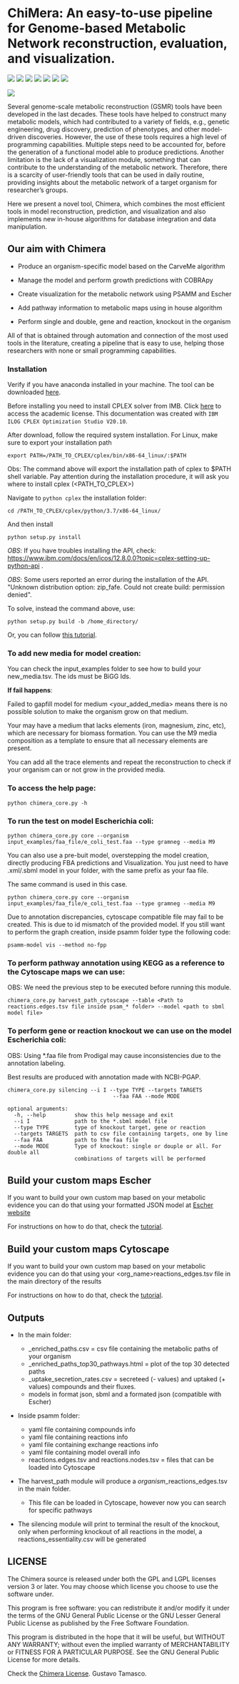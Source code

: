 # ChiMera: An easy-to-use pipeline for Genome-based Metabolic Network reconstruction, evaluation, and visualization.
![](https://img.shields.io/badge/<python>-<3.7>-informational?style=flat&logo=<LOGO_NAME>&logoColor=white&color=2bbc8a) ![](https://img.shields.io/badge/<carveme>-<1.4.1>-informational?style=flat&logo=<LOGO_NAME>&logoColor=white&color=2bbc8a) ![](https://img.shields.io/badge/<diamond>-<v2.0.9.147>-informational?style=flat&logo=<LOGO_NAME>&logoColor=white&color=2bbc8a) ![](https://img.shields.io/badge/<cobrapy>-<0.22.1>-informational?style=flat&logo=<LOGO_NAME>&logoColor=white&color=2bbc8a) ![](https://img.shields.io/badge/<escher>-<1.7.3>-informational?style=flat&logo=<LOGO_NAME>&logoColor=white&color=2bbc8a) ![](https://img.shields.io/badge/<psamm>-<1.1.2>-informational?style=flat&logo=<LOGO_NAME>&logoColor=white&color=2bbc8a) ![](https://img.shields.io/badge/<cplex>-<studio20.10>-informational?style=flat&logo=<LOGO_NAME>&logoColor=white&color=2bbc8a)

![](https://imgur.com/a/AQYwl4O)

Several genome-scale metabolic reconstruction (GSMR) tools have been developed in the last decades. These tools have helped to construct many metabolic models, which had contributed to a variety of fields, e.g., genetic engineering, drug discovery, prediction of phenotypes, and other model-driven discoveries. However, the use of these tools requires a high level of programming capabilities. Multiple steps need to be accounted for, before the generation of a functional model able to produce predictions. Another limitation is the lack of a visualization module, something that can contribute to the understanding of the metabolic network. Therefore, there is a scarcity of user-friendly tools that can be used in daily routine, providing insights about the metabolic network of a target organism for researcher’s groups.

Here we present a novel tool, Chimera, which combines the most efficient tools in model reconstruction, prediction, and visualization and also implements new in-house algorithms for database integration and data manipulation. 

## Our aim with Chimera

- Produce an organism-specific model based on the CarveMe algorithm 

- Manage the model and perform growth predictions with COBRApy 

- Create visualization for the metabolic network using PSAMM and Escher 

- Add pathway information to metabolic maps using in house algorithm 

- Perform single and double, gene and reaction, knockout in the organism 


All of that is obtained through automation and connection of the most used tools in the literature, creating a pipeline that is easy to use, helping those researchers with none or small programming capabilities.



### Installation

Verify if you have anaconda installed in your machine. The tool can be downloaded [here](https://www.anaconda.com/products/individual).

Before installing you need to install CPLEX solver from IMB. Click [here](https://community.ibm.com/community/user/datascience/blogs/xavier-nodet1/2020/07/09/cplex-free-for-students) to access the academic license. This documentation was created with `IBM ILOG CPLEX Optimization Studio V20.10`.

After download, follow the required system installation. For Linux, make sure to export your installation path

```
export PATH=/PATH_TO_CPLEX/cplex/bin/x86-64_linux/:$PATH
```
Obs: The command above will export the installation path of cplex to $PATH shell variable. Pay attention during the installation procedure, it will ask you where to install cplex (<PATH_TO_CPLEX>)

Navigate to `python cplex` the installation folder:

```
cd /PATH_TO_CPLEX/cplex/python/3.7/x86-64_linux/
```

And then install

```
python setup.py install
```
_OBS_: If you have troubles installing the API, check: https://www.ibm.com/docs/en/icos/12.8.0.0?topic=cplex-setting-up-python-api .

_OBS_: Some users reported an error during the installation of the API.  "Unknown distribution option: zip_fafe. Could not create build: permission denied".

To solve, instead the command above, use:

```
python setup.py build -b /home_directory/
```
Or, you can follow [this tutorial](https://askubuntu.com/questions/263450/folders-showing-lock-icon).



### To add new media for model creation:

You can check the input_examples folder to see how to build your new_media.tsv. The ids must be BiGG Ids.

__If fail happens__:

Failed to gapfill model for medium <your_added_media> means there is no possible solution to make the organism grow on that medium.

Your may have a medium that lacks elements (iron, magnesium, zinc, etc), which are necessary for biomass formation. You can use the M9 media composition
as a template to ensure that all necessary elements are present.

You can add all the trace elements and repeat the reconstruction to check if your organism can or not grow in the provided media.

### To access the help page:

```
python chimera_core.py -h
```

### To run the test on model  __Escherichia coli__:

```
python chimera_core.py core --organism input_examples/faa_file/e_coli_test.faa --type gramneg --media M9
```
You can also use a pre-buit model, overstepping the model creation, directly producing FBA predictions and Visualization. You just need to have .xml/.sbml model in your folder, with the same prefix as your faa file. 

The same command is used in this case.
```
python chimera_core.py core --organism input_examples/faa_file/e_coli_test.faa --type gramneg --media M9
```
Due to annotation discrepancies, cytoscape compatible file may fail to be created. This is due to id mismatch of the provided model.
If you still want to perform the graph creation, inside psamm folder type the following code:

```
psamm-model vis --method no-fpp
```

### To perform pathway annotation using KEGG as a reference to the Cytoscape maps we can use:

OBS: We need the previous step to be executed before running this module.

```
chimera_core.py harvest_path_cytoscape --table <Path to reactions.edges.tsv file inside psam_* folder> --model <path to sbml model file>
```

### To perform gene or reaction knockout we can use on the model __Escherichia coli__:

OBS: Using *.faa file from Prodigal may cause inconsistencies due to the annotation labeling.

Best results are produced with annotation made with NCBI-PGAP.

```
chimera_core.py silencing --i I --type TYPE --targets TARGETS
                                 --faa FAA --mode MODE

optional arguments:
  -h, --help         show this help message and exit
  --i I              path to the *.sbml model file
  --type TYPE        type of knockout target, gene or reaction
  --targets TARGETS  path to csv file containing targets, one by line
  --faa FAA          path to the faa file
  --mode MODE        Type of knockout: single or douple or all. For double all
                     combinations of targets will be performed

```

## Build your custom maps Escher

If you want to build your own custom map based on your metabolic evidence you can do that using your formatted JSON model at [Escher website](https://escher.github.io/#/)

For instructions on how to do that, check the [tutorial](https://youtu.be/XQRbSkvMpN4).

## Build your custom maps Cytoscape

If you want to build your own custom map based on your metabolic evidence you can do that using your <org_name>reactions_edges.tsv file in the main directory of the results

For instructions on how to do that, check the [tutorial](https://youtu.be/M7SNCnPwqF0).


## Outputs 

+ In the main folder:

    + _enriched_paths.csv = csv file containing the metabolic paths of your organism
    + _enriched_paths_top30_pathways.html = plot of the top 30 detected paths
    + _uptake_secretion_rates.csv = secreteed (- values) and uptaked (+ values) compounds and their fluxes.
    + models in format json, sbml and a formated json (compatible with Escher)

+ Inside psamm folder:

    + yaml file containing compounds info
    + yaml file containing reactions info
    + yaml file containing exchange reactions info
    + yaml file containing model overall info
    + reactions.edges.tsv and reactions.nodes.tsv = files that can be loaded into Cytoscape

+ The harvest_path module will produce a *organism*_reactions_edges.tsv in the main folder.
    + This file can be loaded in Cytoscape, however now you can search for specific pathways

+ The silencing module will print to terminal the result of the knockout, only when performing knockout of all reactions in the model, a reactions_essentiality.csv will be generated

## LICENSE

The Chimera source is released under both the GPL and LGPL licenses version 3 or later. You may choose which license you choose to use the software under.

This program is free software: you can redistribute it and/or modify it under the terms of the GNU General Public License or the GNU Lesser General Public License as published by the Free Software Foundation.

This program is distributed in the hope that it will be useful, but WITHOUT ANY WARRANTY; without even the implied warranty of MERCHANTABILITY or FITNESS FOR A PARTICULAR PURPOSE. See the GNU General Public License for more details.

Check the [Chimera License](LICENSE). Gustavo Tamasco.
